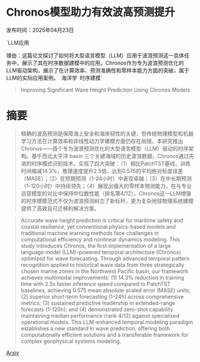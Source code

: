 # Chronos模型助力有效波高预测提升

发布时间：2025年04月23日

`LLM应用

理由：这篇论文探讨了如何将大型语言模型（LLM）应用于波浪预测这一具体任务中，展示了其在时序数据建模中的应用。Chronos作为专为波浪预测优化的LLM驱动架构，展示了在计算效率、预测准确性和零样本能力方面的突破，属于LLM的实际应用案例。` `海洋学` `时序建模`

> Improving Significant Wave Height Prediction Using Chronos Models

# 摘要

> 精确的波高预测是保障海上安全和海岸韧性的关键，但传统物理模型和机器学习方法在计算效率和非线性动力学建模方面仍存在局限。本研究推出Chronos——首个专为波浪预测优化的大型语言模型（LLM）驱动的时序架构。基于西北太平洋 basin 三个关键海域的历史波浪数据，Chronos通过先进的时序模式识别技术，实现了四大突破：（1）相比PatchTST基线，训练时间缩减14.3%，推理速度提升2.5倍，达到0.575的平均绝对标度误差（MASE）；（2）在短期预测（1-24小时）中表现卓越；（3）在中长期预测（1-120小时）中持续领先；（4）展现出强大的零样本预测能力，在与专业运营模型的对比中保持中位数性能（排名第4/12）。Chronos这一LLM增强的时序建模范式不仅为波浪预测树立了新标杆，更为复杂地球物理系统建模提供了高效且可迁移的解决方案。

> Accurate wave height prediction is critical for maritime safety and coastal resilience, yet conventional physics-based models and traditional machine learning methods face challenges in computational efficiency and nonlinear dynamics modeling. This study introduces Chronos, the first implementation of a large language model (LLM)-powered temporal architecture (Chronos) optimized for wave forecasting. Through advanced temporal pattern recognition applied to historical wave data from three strategically chosen marine zones in the Northwest Pacific basin, our framework achieves multimodal improvements: (1) 14.3% reduction in training time with 2.5x faster inference speed compared to PatchTST baselines, achieving 0.575 mean absolute scaled error (MASE) units; (2) superior short-term forecasting (1-24h) across comprehensive metrics; (3) sustained predictive leadership in extended-range forecasts (1-120h); and (4) demonstrated zero-shot capability maintaining median performance (rank 4/12) against specialized operational models. This LLM-enhanced temporal modeling paradigm establishes a new standard in wave prediction, offering both computationally efficient solutions and a transferable framework for complex geophysical systems modeling.

[Arxiv](https://arxiv.org/abs/2504.16834)